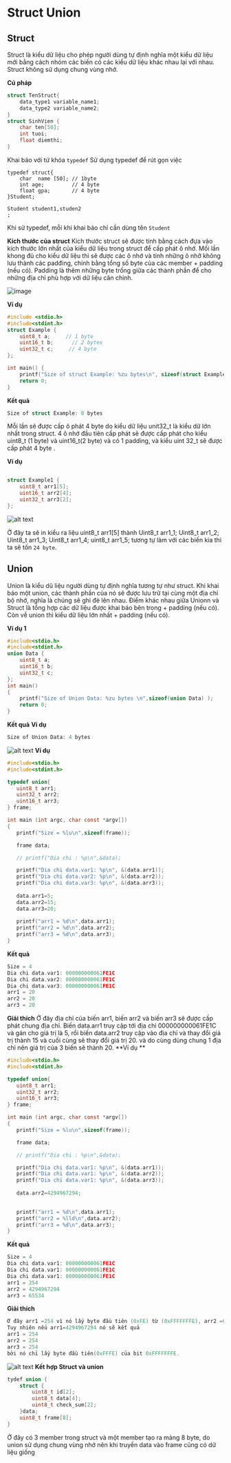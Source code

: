 # Struct Union
## Struct
Struct là kiểu dữ liệu cho phép người dùng tự định nghĩa một kiểu dữ liệu mới bằng cách nhóm các biến có các kiểu dữ liệu khác nhau lại với nhau. Struct không sử dụng chung vùng nhớ.

**Cú pháp**
```c
struct TenStruct{
    data_type1 variable_name1;
    data_type2 variable_name2;
}
struct SinhVien {
    char ten[50];
    int tuoi;
    float diemthi;
}
```
Khai báo với tứ khóa ```typedef```
Sử dụng typedef để rút gọn việc 
```
typedef struct{
    char  name [50]; // 1byte
    int age;         // 4 byte
    float gpa;       // 4 byte
}Student;

Student student1,studen2
;
```
Khi sử typedef, mỗi khi khai báo chỉ cần dùng tên ```Student```

**Kích thước của struct**
Kích thước struct sẽ được tính bằng cách đựa vào kích thước lớn nhất của kiểu dữ liệu trong struct để cấp phát ô nhớ. Mối lần khong đủ cho kiểu dữ liệu thì sẽ được các ô nhớ và tính những ô nhỡ không lưu thành các padđing, chính bằng tổng số byte của các member + padding (nếu có).
Padding là thêm những byte trống giữa các thành phần để cho những địa chỉ phù hợp với dữ liệu căn chỉnh. 

![image](1.png)

**Ví dụ**
```c
#include <stdio.h>
#include<stdint.h>
struct Example {
    uint8_t a;     // 1 byte
    uint16_t b;      // 2 bytes
    uint32_t c;     // 4 byte
};

int main() {
    printf("Size of struct Example: %zu bytes\n", sizeof(struct Example));
    return 0;
}
```

**Kết quả**
```c
Size of struct Example: 8 bytes
```
Mỗi lần sẽ được cấp ô phát 4 byte do kiểu dữ liệu unit32_t là kiểu dữ lớn nhất trong struct. 4 ô nhớ đầu tiên cấp phát sẽ được cấp phát cho kiểu uint8_t (1 byte) và uint16_t(2 byte) và có 1 padding, và kiểu uint 32_t sẽ được cấp phát 4 byte .

**Ví dụ**

```c

struct Example1 {
    uint8_t arr1[5];    
    uint16_t arr2[4];    
    uint32_t arr3[2];
};
```
![alt text](image.png)

Ở đây ta sẽ in kiểu ra liệu uint8_t arr1[5] thành 
Uint8_t arr1_1;
Uint8_t arr1_2;
Uint8_t arr1_3;
Uint8_t arr1_4;
uint8_t arr1_5;
tương tự làm với các biến kia thì ta sẽ tốn ```24 byte```.
## Union
Union là kiểu dũ liệu người dùng tự định nghĩa tương tự như struct. Khi khai báo một union, các thành phần của nó sẽ được lưu trữ tại cùng một địa chỉ bộ nhớ, nghĩa là chúng sẽ ghi đè lên nhau.
Điểm khác nhau giữa Unionn và Struct là tổng hợp các dữ liệu được khai báo bên trong + padding (nếu có). Còn về union thì kiểu dữ liệu lớn nhất + padding (nếu có).

**Ví dụ 1**
```c
#include<stdio.h>
#include<stdint.h>
union Data {
    uint8_t a;
    uint16_t b;
    uint32_t c;   
};
int main()
{
    printf("Size of Union Data: %zu bytes \n",sizeof(union Data) );
    return 0;
}
```
**Kết quả**
**Ví dụ**
```c
Size of Union Data: 4 bytes 
```
![alt text](image-1.png)
 **Ví dụ**
 ```c
 #include<stdio.h>
#include<stdint.h>

typedef union{
    uint8_t arr1;
    uint32_t arr2;
    uint16_t arr3;
} frame;

int main (int argc, char const *argv[])
{
    printf("Size = %lu\n",sizeof(frame));

    frame data;

    // printf("Dia chi : %p\n",&data);

    printf("Dia chi data.var1: %p\n", &(data.arr1));
    printf("Dia chi data.var2: %p\n", &(data.arr2));
    printf("Dia chi data.var3: %p\n", &(data.arr3));
    
    data.arr1=5;
    data.arr2=15;
    data.arr3=20;
    
    printf("arr1 = %d\n",data.arr1);
    printf("arr2 = %d\n",data.arr2);
    printf("arr3 = %d\n",data.arr3);
}
 ```
 **Kết quả**
 ```c
 Size = 4
Dia chi data.var1: 000000000061FE1C
Dia chi data.var2: 000000000061FE1C
Dia chi data.var3: 000000000061FE1C
arr1 = 20
arr2 = 20
arr3 = 20
 ```
 **Giải thích** 
 Ở đây địa chỉ của biến arr1, biến arr2 và biến arr3 sẽ được cấp phát chung địa chỉ. Biến data.arr1 truy cập tới địa chỉ 000000000061FE1C và gán cho giá trị là 5, rồi biến data.arr2 truy cập vào địa chỉ và thay đổi giá trị thành 15 và cuối cùng sẽ thay đổi giá trị 20. và do cùng dùng chung 1 địa chỉ nên giá trị của 3 biến sẽ thành 20.
 **Ví dụ **
 ```c
 #include<stdio.h>
#include<stdint.h>

typedef union{
    uint8_t arr1;
    uint32_t arr2;
    uint16_t arr3;
} frame;

int main (int argc, char const *argv[])
{
    printf("Size = %lu\n",sizeof(frame));

    frame data;

    // printf("Dia chi : %p\n",&data);

    printf("Dia chi data.var1: %p\n", &(data.arr1));
    printf("Dia chi data.var1: %p\n", &(data.arr2));
    printf("Dia chi data.var1: %p\n", &(data.arr3));
    
    data.arr2=4294967294;

    
    printf("arr1 = %d\n",data.arr1);
    printf("arr2 = %lld\n",data.arr2);
    printf("arr3 = %d\n",data.arr3);
}
 ```
 **Kết quả**
 ```c
Size = 4
Dia chi data.var1: 000000000061FE1C
Dia chi data.var1: 000000000061FE1C
Dia chi data.var1: 000000000061FE1C
arr1 = 254
arr2 = 4294967294
arr3 = 65534
 ```
 **Giải thích**
 ```c
 Ở đây arr1 =254 vì nó lấy byte đầu tiên (0xFE) từ (0xFFFFFFFE), arr2 =65534 vì nó lấy hai byte đầu tiên (0xFFFE) từ (0xFFFFFFFE)  và arr3 = 4294967294 vì nó chiếm toàn bộ 4 bytes của 0xFFFFFFFE.
Tuy nhiên nếu arr1=4294967294 nó sẽ kết quả 
arr1 = 254
arr2 = 254
arr3 = 254
bởi nó chỉ lấy byte đầu tiên(0xFFFE) của bit 0xFFFFFFFE.
 ```
![alt text](image-2.png)
**Kết hợp Struct và union**
```c
tydef union {
    struct {
        uint8_t id[2];
        uint8_t data[4];
        uint8_t check_sum[2];
    }data;
    uint8_t frame[8];
}
```
Ở đây có 3 member trong struct và một member tạo ra mảng 8 byte, do union sử dụng chung vùng nhớ nên khi truyền data vào frame cũng có dữ liệu giống 
